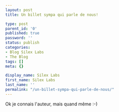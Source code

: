 ```yaml
---
layout: post
title: Un billet sympa qui parle de nous!

type: post
parent_id: '0'
published: true
password: ''
status: publish
categories:
- Blog Silex Labs
- The Blog
tags: []
meta: {}

display_name: Silex Labs
first_name: Silex Labs
last_name: ''
permalink: "/un-billet-sympa-qui-parle-de-nous/"
---
```


Ok je connais l'auteur, mais quand même :-)

